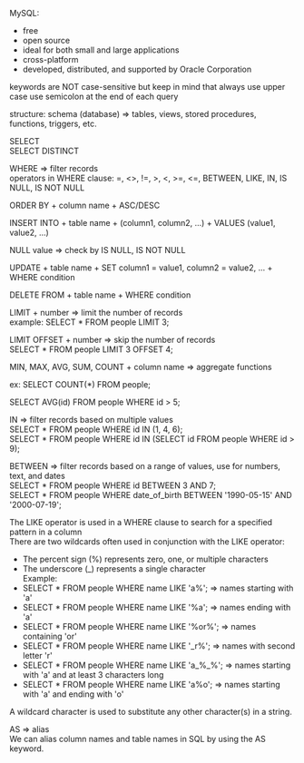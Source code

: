 MySQL:
- free
- open source
- ideal for both small and large applications
- cross-platform
- developed, distributed, and supported by Oracle Corporation

keywords are NOT case-sensitive but keep in mind that always use upper case
use semicolon at the end of each query  

structure: schema (database) => tables, views, stored procedures, functions, triggers, etc.

SELECT  
SELECT DISTINCT

WHERE => filter records  
operators in WHERE clause: =, <>, !=, >, <, >=, <=, BETWEEN, LIKE, IN, IS NULL, IS NOT NULL

ORDER BY + column name + ASC/DESC

INSERT INTO + table name + (column1, column2, ...) + VALUES (value1, value2, ...)

NULL value => check by IS NULL, IS NOT NULL

UPDATE + table name + SET column1 = value1, column2 = value2, ... + WHERE condition

DELETE FROM + table name + WHERE condition

LIMIT + number => limit the number of records  
example: SELECT * FROM people LIMIT 3;

LIMIT OFFSET + number => skip the number of records  
SELECT * FROM people LIMIT 3 OFFSET 4;

MIN, MAX, AVG, SUM, COUNT + column name => aggregate functions

ex: SELECT COUNT(*) FROM people;

SELECT AVG(id) FROM people WHERE id > 5;

IN => filter records based on multiple values  
SELECT * FROM people WHERE id IN (1, 4, 6);  
SELECT * FROM people WHERE id IN (SELECT id FROM people WHERE id > 9);

BETWEEN => filter records based on a range of values, use for numbers, text, and dates  
SELECT * FROM people WHERE id BETWEEN 3 AND 7;  
SELECT * FROM people WHERE date_of_birth BETWEEN '1990-05-15' AND '2000-07-19';

The LIKE operator is used in a WHERE clause to search for a specified pattern in a column  
There are two wildcards often used in conjunction with the LIKE operator:  
- The percent sign (%) represents zero, one, or multiple characters
- The underscore (_) represents a single character  
Example:
- SELECT * FROM people WHERE name LIKE 'a%'; => names starting with 'a'
- SELECT * FROM people WHERE name LIKE '%a'; => names ending with 'a'
- SELECT * FROM people WHERE name LIKE '%or%'; => names containing 'or'
- SELECT * FROM people WHERE name LIKE '_r%'; => names with second letter 'r'
- SELECT * FROM people WHERE name LIKE 'a_%_%'; => names starting with 'a' and at least 3 characters long
- SELECT * FROM people WHERE name LIKE 'a%o'; => names starting with 'a' and ending with 'o'

A wildcard character is used to substitute any other character(s) in a string.

AS => alias  
We can alias column names and table names in SQL by using the AS keyword.

